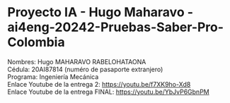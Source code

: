 # Proyecto IA - Hugo Maharavo - ai4eng-20242-Pruebas-Saber-Pro-Colombia

Nombres: Hugo MAHARAVO RABELOHATAONA <br>
Cédula: 20AI87814 (numéro de pasaporte extranjero) <br>
Programa: Ingeniería Mecánica <br>
Enlace Youtube de la entrega 2: https://youtu.be/f7XK9ho-Xd8 <br>
Enlace Youtube de la entrega FINAL: https://youtu.be/YbJvP6GbnPM <br>
